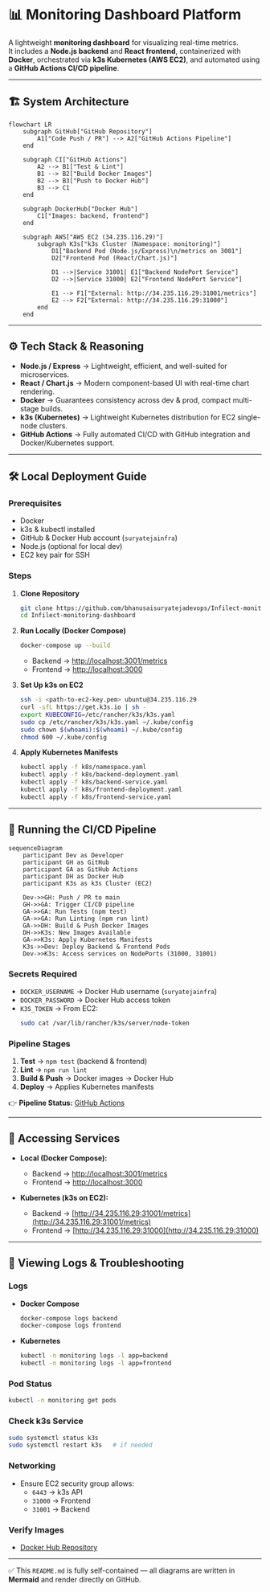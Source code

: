 # 📊 Monitoring Dashboard Platform

A lightweight **monitoring dashboard** for visualizing real-time metrics.  
It includes a **Node.js backend** and **React frontend**, containerized with **Docker**, orchestrated via **k3s Kubernetes (AWS EC2)**, and automated using a **GitHub Actions CI/CD pipeline**.

---

## 🏗️ System Architecture

```mermaid
flowchart LR
    subgraph GitHub["GitHub Repository"]
        A1["Code Push / PR"] --> A2["GitHub Actions Pipeline"]
    end

    subgraph CI["GitHub Actions"]
        A2 --> B1["Test & Lint"]
        B1 --> B2["Build Docker Images"]
        B2 --> B3["Push to Docker Hub"]
        B3 --> C1
    end

    subgraph DockerHub["Docker Hub"]
        C1["Images: backend, frontend"]
    end

    subgraph AWS["AWS EC2 (34.235.116.29)"]
        subgraph K3s["k3s Cluster (Namespace: monitoring)"]
            D1["Backend Pod (Node.js/Express)\n/metrics on 3001"]
            D2["Frontend Pod (React/Chart.js)"]

            D1 -->|Service 31001| E1["Backend NodePort Service"]
            D2 -->|Service 31000| E2["Frontend NodePort Service"]

            E1 --> F1["External: http://34.235.116.29:31001/metrics"]
            E2 --> F2["External: http://34.235.116.29:31000"]
        end
    end
```

---

## ⚙️ Tech Stack & Reasoning

- **Node.js / Express** → Lightweight, efficient, and well-suited for microservices.  
- **React / Chart.js** → Modern component-based UI with real-time chart rendering.  
- **Docker** → Guarantees consistency across dev & prod, compact multi-stage builds.  
- **k3s (Kubernetes)** → Lightweight Kubernetes distribution for EC2 single-node clusters.  
- **GitHub Actions** → Fully automated CI/CD with GitHub integration and Docker/Kubernetes support.  

---

## 🛠️ Local Deployment Guide

### **Prerequisites**
- Docker  
- k3s & kubectl installed  
- GitHub & Docker Hub account (`suryatejainfra`)  
- Node.js (optional for local dev)  
- EC2 key pair for SSH  

### **Steps**
1. **Clone Repository**
   ```bash
   git clone https://github.com/bhanusaisuryatejadevops/Infilect-monitoring-dashboard.git
   cd Infilect-monitoring-dashboard
   ```

2. **Run Locally (Docker Compose)**
   ```bash
   docker-compose up --build
   ```
   - Backend → [http://localhost:3001/metrics](http://localhost:3001/metrics)  
   - Frontend → [http://localhost:3000](http://localhost:3000)

3. **Set Up k3s on EC2**
   ```bash
   ssh -i <path-to-ec2-key.pem> ubuntu@34.235.116.29
   curl -sfL https://get.k3s.io | sh -
   export KUBECONFIG=/etc/rancher/k3s/k3s.yaml
   sudo cp /etc/rancher/k3s/k3s.yaml ~/.kube/config
   sudo chown $(whoami):$(whoami) ~/.kube/config
   chmod 600 ~/.kube/config
   ```

4. **Apply Kubernetes Manifests**
   ```bash
   kubectl apply -f k8s/namespace.yaml
   kubectl apply -f k8s/backend-deployment.yaml
   kubectl apply -f k8s/backend-service.yaml
   kubectl apply -f k8s/frontend-deployment.yaml
   kubectl apply -f k8s/frontend-service.yaml
   ```

---

## 🔄 Running the CI/CD Pipeline

```mermaid
sequenceDiagram
    participant Dev as Developer
    participant GH as GitHub
    participant GA as GitHub Actions
    participant DH as Docker Hub
    participant K3s as k3s Cluster (EC2)

    Dev->>GH: Push / PR to main
    GH->>GA: Trigger CI/CD pipeline
    GA->>GA: Run Tests (npm test)
    GA->>GA: Run Linting (npm run lint)
    GA->>DH: Build & Push Docker Images
    DH->>K3s: New Images Available
    GA->>K3s: Apply Kubernetes Manifests
    K3s->>Dev: Deploy Backend & Frontend Pods
    Dev->>K3s: Access services on NodePorts (31000, 31001)
```

### **Secrets Required**
- `DOCKER_USERNAME` → Docker Hub username (`suryatejainfra`)  
- `DOCKER_PASSWORD` → Docker Hub access token  
- `K3S_TOKEN` → From EC2:  
  ```bash
  sudo cat /var/lib/rancher/k3s/server/node-token
  ```

### **Pipeline Stages**
1. **Test** → `npm test` (backend & frontend)  
2. **Lint** → `npm run lint`  
3. **Build & Push** → Docker images → Docker Hub  
4. **Deploy** → Applies Kubernetes manifests  

👉 **Pipeline Status:** [GitHub Actions](https://github.com/bhanusaisuryatejadevops/Infilect-monitoring-dashboard/actions)  

---

## 📡 Accessing Services

- **Local (Docker Compose):**
  - Backend → [http://localhost:3001/metrics](http://localhost:3001/metrics)  
  - Frontend → [http://localhost:3000](http://localhost:3000)  

- **Kubernetes (k3s on EC2):**
  - Backend → [http://34.235.116.29:31001/metrics](http://34.235.116.29:31001/metrics)  
  - Frontend → [http://34.235.116.29:31000](http://34.235.116.29:31000)  

---

## 📝 Viewing Logs & Troubleshooting

### **Logs**
- **Docker Compose**
  ```bash
  docker-compose logs backend
  docker-compose logs frontend
  ```
- **Kubernetes**
  ```bash
  kubectl -n monitoring logs -l app=backend
  kubectl -n monitoring logs -l app=frontend
  ```

### **Pod Status**
```bash
kubectl -n monitoring get pods
```

### **Check k3s Service**
```bash
sudo systemctl status k3s
sudo systemctl restart k3s   # if needed
```

### **Networking**
- Ensure EC2 security group allows:  
  - `6443` → k3s API  
  - `31000` → Frontend  
  - `31001` → Backend  

### **Verify Images**
- [Docker Hub Repository](https://hub.docker.com/u/suryatejainfra)  

---

✅ This `README.md` is fully self-contained — all diagrams are written in **Mermaid** and render directly on GitHub.  
